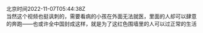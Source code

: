 北京时间2022-11-07T05:44:38Z<br>当然这个视频也挺讽刺的，需要看病的小孩在外面无法就医，里面的人却可以肆意的奔跑——也或许全中国封成这样，就是为了这红色围墙里的人可以过正常的生活<br><br><br>
